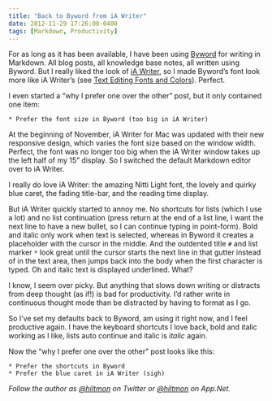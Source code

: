 ```yaml
---
title: "Back to Byword from iA Writer"
date: 2012-11-29 17:26:00-0400
tags: [Markdown, Productivity]
---
```


For as long as it has been available, I have been using [Byword](http://bywordapp.com) for writing in Markdown. All blog posts, all knowledge base notes, all written using Byword. But I really liked the look of [iA Writer](http://www.iawriter.com), so I made Byword’s font look more like iA Writer’s (see [Text Editing Fonts and Colors](https://hiltmon.com/blog/2012/02/23/text-editing-fonts-and-colors/)). Perfect.

I even started a “why I prefer one over the other” post, but it only contained one item:

```
* Prefer the font size in Byword (too big in iA Writer)
```

At the beginning of November, iA Writer for Mac was updated with their new responsive design, which varies the font size based on the window width. Perfect, the font was no longer too big when the iA Writer window takes up the left half of my 15” display. So I switched the default Markdown editor over to iA Writer.

I really do love iA Writer: the amazing Nitti Light font, the lovely and quirky blue caret, the fading title-bar, and the reading time display.

But iA Writer quickly started to annoy me. No shortcuts for lists (which I use a lot) and no list continuation (press return at the end of a list line, I want the next line to have a new bullet, so I can continue typing in point-form). Bold and italic only work when text is selected, whereas in Byword it creates a placeholder with the cursor in the middle.  And the outdented title `#` and list marker `*` look great until the cursor starts the next line in that gutter instead of in the text area, then jumps back into the body when the first character is typed. Oh and italic text is displayed underlined. What?

I know, I seem over picky. But anything that slows down writing or distracts from deep thought (as if!) is bad for productivity. I’d rather write in continuous thought mode than be distracted by having to format as I go.

So I’ve set my defaults back to Byword, am using it right now, and I feel productive again. I have the keyboard shortcuts I love back, bold and italic working as I like, lists auto continue and italic is *italic* again.

Now the “why I prefer one over the other” post looks like this:

```
* Prefer the shortcuts in Byword
* Prefer the blue caret in iA Writer (sigh)
```

*Follow the author as [@hiltmon](https://twitter.com/hiltmon) on Twitter or [@hiltmon](http://alpha.app.net/hiltmon) on App.Net.*


